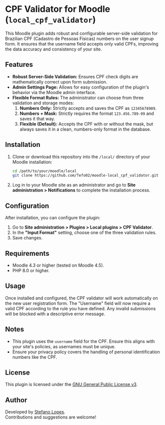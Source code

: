# CPF Validator for Moodle (`local_cpf_validator`)

This Moodle plugin adds robust and configurable server-side validation for Brazilian CPF (Cadastro de Pessoas Físicas) numbers on the user signup form. It ensures that the username field accepts only valid CPFs, improving the data accuracy and consistency of your site.

## Features

-   **Robust Server-Side Validation:** Ensures CPF check digits are mathematically correct upon form submission.
-   **Admin Settings Page:** Allows for easy configuration of the plugin's behavior via the Moodle admin interface.
-   **Flexible Format Rules:** The administrator can choose from three validation and storage modes:
    1.  **Numbers Only:** Strictly accepts and saves the CPF as `12345678909`.
    2.  **Numbers + Mask:** Strictly requires the format `123.456.789-09` and saves it that way.
    3.  **Flexible (Default):** Accepts the CPF with or without the mask, but always saves it in a clean, numbers-only format in the database.

## Installation

1.  Clone or download this repository into the `/local/` directory of your Moodle installation:
    ```bash
    cd /path/to/your/moodle/local
    git clone https://github.com/Tefo02/moodle-local_cpf_validator.git cpf_validator
    ```
2.  Log in to your Moodle site as an administrator and go to **Site administration > Notifications** to complete the installation process.

## Configuration

After installation, you can configure the plugin:

1.  Go to **Site administration > Plugins > Local plugins > CPF Validator**.
2.  In the **"Input Format"** setting, choose one of the three validation rules.
3.  Save changes.

## Requirements

-   Moodle 4.3 or higher (tested on Moodle 4.5).
-   PHP 8.0 or higher.

## Usage

Once installed and configured, the CPF validator will work automatically on the new user registration form. The "Username" field will now require a valid CPF according to the rule you have defined. Any invalid submissions will be blocked with a descriptive error message.

## Notes

-   This plugin uses the `username` field for the CPF. Ensure this aligns with your site's policies, as usernames must be unique.
-   Ensure your privacy policy covers the handling of personal identification numbers like the CPF.

## License

This plugin is licensed under the [GNU General Public License v3](https://www.gnu.org/licenses/gpl-3.0.html).

## Author

Developed by [Stefano Lopes](https://github.com/Tefo02).  
Contributions and suggestions are welcome!
